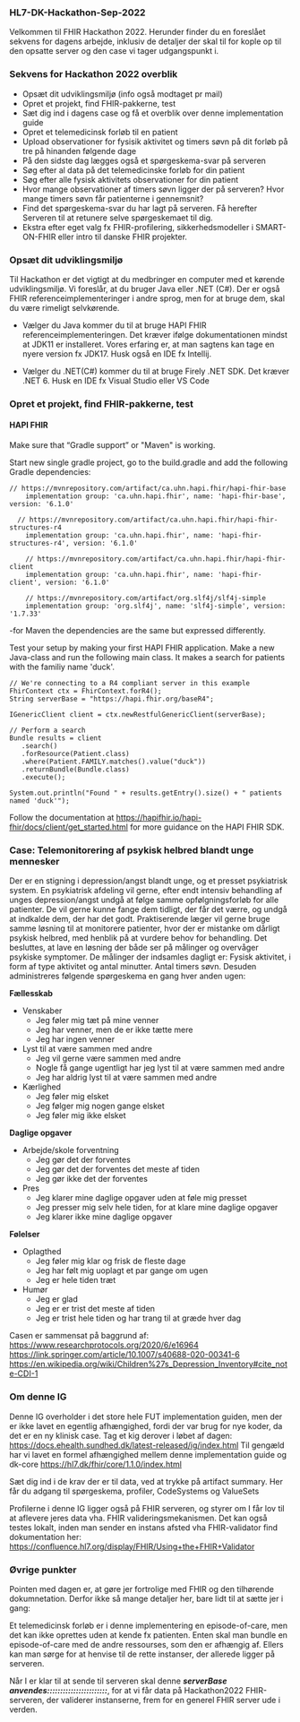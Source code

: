 ### HL7-DK-Hackathon-Sep-2022
Velkommen til FHIR Hackathon 2022. Herunder finder du en foreslået sekvens for dagens arbejde, inklusiv de detaljer der skal til for kople op til den opsatte server og den case vi tager udgangspunkt i.

### Sekvens for Hackathon 2022 overblik
* Opsæt dit udviklingsmiljø (info også modtaget pr mail)
* Opret et projekt, find FHIR-pakkerne, test
* Sæt dig ind i dagens case og få et overblik over denne implementation guide 
* Opret et telemedicinsk forløb til en patient
* Upload observationer for fysisik aktivitet og timers søvn på dit forløb på tre på hinanden følgende dage
* På den sidste dag lægges også et spørgeskema-svar på serveren
* Søg efter al data på det telemedicinske forløb for din patient
* Søg efter alle fysisk aktivitets observationer for din patient
* Hvor mange observationer af timers søvn ligger der på serveren? Hvor mange timers søvn får patienterne i gennemsnit?
* Find det spørgeskema-svar du har lagt på serveren. Få herefter Serveren til at retunere selve spørgeskemaet til dig.
* Ekstra efter eget valg fx FHIR-profilering, sikkerhedsmodeller i SMART-ON-FHIR eller intro til danske FHIR projekter.

### Opsæt dit udviklingsmiljø
Til Hackathon er det vigtigt at du medbringer en computer med et kørende udviklingsmiljø. Vi foreslår, at du bruger Java eller .NET (C#). Der er også FHIR referenceimplementeringer i andre sprog, men for at bruge dem, skal du være rimeligt selvkørende.

* Vælger du Java kommer du til at bruge HAPI FHIR referenceimplementeringen. Det kræver ifølge dokumentationen mindst at JDK11 er installeret. Vores erfaring er, at man sagtens kan tage en nyere version fx JDK17. Husk også en IDE fx Intellij.

* Vælger du .NET(C#) kommer du til at bruge Firely .NET SDK. Det kræver .NET 6. Husk en IDE fx Visual Studio eller VS Code

### Opret et projekt, find FHIR-pakkerne, test

#### HAPI FHIR
Make sure that “Gradle support” or "Maven" is working.

Start new single gradle project, go to the build.gradle and add the following Gradle dependencies:

```
// https://mvnrepository.com/artifact/ca.uhn.hapi.fhir/hapi-fhir-base
    implementation group: 'ca.uhn.hapi.fhir', name: 'hapi-fhir-base', version: '6.1.0'

  // https://mvnrepository.com/artifact/ca.uhn.hapi.fhir/hapi-fhir-structures-r4
    implementation group: 'ca.uhn.hapi.fhir', name: 'hapi-fhir-structures-r4', version: '6.1.0'

    // https://mvnrepository.com/artifact/ca.uhn.hapi.fhir/hapi-fhir-client
    implementation group: 'ca.uhn.hapi.fhir', name: 'hapi-fhir-client', version: '6.1.0'

    // https://mvnrepository.com/artifact/org.slf4j/slf4j-simple
    implementation group: 'org.slf4j', name: 'slf4j-simple', version: '1.7.33'
```

-for Maven the dependencies are the same but expressed differently.


Test your setup by making your first HAPI FHIR application. Make a new Java-class and run the following main class. It makes a search for patients with the familiy name 'duck'.

```
// We're connecting to a R4 compliant server in this example
FhirContext ctx = FhirContext.forR4();
String serverBase = "https://hapi.fhir.org/baseR4";

IGenericClient client = ctx.newRestfulGenericClient(serverBase);

// Perform a search
Bundle results = client
   .search()
   .forResource(Patient.class)
   .where(Patient.FAMILY.matches().value("duck"))
   .returnBundle(Bundle.class)
   .execute();

System.out.println("Found " + results.getEntry().size() + " patients named 'duck'");

```

Follow the documentation at https://hapifhir.io/hapi-fhir/docs/client/get_started.html for more guidance on the HAPI FHIR SDK.

### Case: Telemonitorering af psykisk helbred blandt unge mennesker
Der er en stigning i depression/angst blandt unge, og et presset psykiatrisk system. En psykiatrisk afdeling vil gerne, efter endt intensiv behandling af unges depression/angst undgå at følge samme opfølgningsforløb for alle patienter. De vil gerne kunne fange dem tidligt, der får det værre, og undgå at indkalde dem, der har det godt. Praktiserende læger vil gerne bruge samme løsning til at monitorere patienter, hvor der er mistanke om dårligt psykisk helbred, med henblik på at vurdere behov for behandling.
Det besluttes, at lave en løsning der både ser på målinger og overvåger psykiske symptomer. De målinger der indsamles dagligt er: Fysisk aktivitet, i form af type aktivitet og antal minutter. Antal timers søvn.
Desuden administreres følgende spørgeskema en gang hver anden ugen:

**Fællesskab**
* Venskaber
  * Jeg føler mig tæt på mine venner
  * Jeg har venner, men de er ikke tætte mere
  * Jeg har ingen venner
* Lyst til at være sammen med andre
  * Jeg vil gerne være sammen med andre
  * Nogle få gange ugentligt har jeg lyst til at være sammen med andre
  * Jeg har aldrig lyst til at være sammen med andre
* Kærlighed
  * Jeg føler mig elsket
  * Jeg følger mig nogen gange elsket
  * Jeg føler mig ikke elsket

**Daglige opgaver**
* Arbejde/skole forventning
  * Jeg gør det der forventes
  * Jeg gør det der forventes det meste af tiden
  * Jeg gør ikke det der forventes
* Pres
  * Jeg klarer mine daglige opgaver uden at føle mig presset
  * Jeg presser mig selv hele tiden, for at klare mine daglige opgaver
  * Jeg klarer ikke mine daglige opgaver

**Følelser**
* Oplagthed
  * Jeg føler mig klar og frisk de fleste dage
  * Jeg har følt mig uoplagt et par gange om ugen
  * Jeg er hele tiden træt
* Humør
  * Jeg er glad
  * Jeg er er trist det meste af tiden
  * Jeg er trist hele tiden og har trang til at græde hver dag

Casen er sammensat på baggrund af: 
<https://www.researchprotocols.org/2020/6/e16964>
<https://link.springer.com/article/10.1007/s40688-020-00341-6>
<https://en.wikipedia.org/wiki/Children%27s_Depression_Inventory#cite_note-CDI-1>

### Om denne IG
Denne IG overholder i det store hele FUT implementation guiden, men der er ikke lavet en egentlig afhængighed, fordi der var brug for nye koder, da det er en ny klinisk case. Tag et kig derover i løbet af dagen: <https://docs.ehealth.sundhed.dk/latest-released/ig/index.html>
Til gengæld har vi lavet en formel afhængighed mellem denne implementation guide og dk-core <https://hl7.dk/fhir/core/1.1.0/index.html>

Sæt dig ind i de krav der er til data, ved at trykke på artifact summary. Her får du adgang til spørgeskema, profiler, CodeSystems og ValueSets

Profilerne i denne IG ligger også på FHIR serveren, og styrer om I får lov til at aflevere jeres data vha. FHIR valideringsmekanismen. Det kan også testes lokalt, inden man sender en instans afsted vha FHIR-validator find dokumentation her: <https://confluence.hl7.org/display/FHIR/Using+the+FHIR+Validator>

### Øvrige punkter
Pointen med dagen er, at gøre jer fortrolige med FHIR og den tilhørende dokumnetation. Derfor ikke så mange detaljer her, bare lidt til at sætte jer i gang:

Et telemedicinsk forløb er i denne implementering en episode-of-care, men det kan ikke oprettes uden at kende fx patienten. Enten skal man bundle en episode-of-care med de andre ressourses, som den er afhængig af. Ellers kan man sørge for at henvise til de rette instanser, der allerede ligger på serveren.

Når I er klar til at sende til serveren skal denne ***serverBase anvendes:::::::::::::::::::::::***, for at vi får data på Hackathon2022 FHIR-serveren, der validerer instanserne, frem for en generel FHIR server ude i verden.
